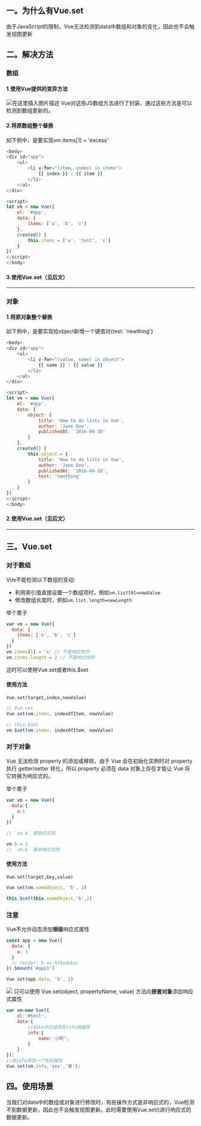 ## 一。为什么有Vue.set
由于JavaScript的限制，Vue无法检测到data中数组和对象的变化，因此也不会触发视图更新

## 二。解决方法
### 数组
#### 1.使用Vue提供的变异方法
![在这里插入图片描述](https://img-blog.csdnimg.cn/d9c667c5fffe465ebcbba52b3445a469.png)
Vue对这些JS数组方法进行了封装，通过这些方法是可以检测到数组更新的。

#### 2.将原数组整个替换
如下例中，是要实现vm.items[1] = 'excess'
```javascript
<body>
<div id="app">
    <ul>
        <li v-for="(item, index) in items">
            {{ index }} : {{ item }}
        </li>
    </ul>
</div>

<script>
let vm = new Vue({
    el: '#app',
    data: {
        items: ['a', 'b', 'c']
    },
    created() {
        this.items = ['a', 'test', 'c']
    }
})
</script>
</body>
```

#### 3.使用Vue.set（见后文）

-----------

### 对象
#### 1.将原对象整个替换
如下例中，是要实现给object新增一个键值对{test: 'newthing'}

```javascript
<body>
<div id="app">
    <ul>
        <li v-for="(value, name) in object">
            {{ name }} : {{ value }}
        </li>
    </ul>
</div>

<script>
let vm = new Vue({
    el: '#app',
    data: {
        object: {
            title: 'How to do lists in Vue',
            author: 'Jane Doe',
            publishedAt: '2016-04-10'
        }
    },
    created() {
        this.object = {
            title: 'How to do lists in Vue',
            author: 'Jane Doe',
            publishedAt: '2016-04-10',
            test: 'newthing'
        }
    }
})
</script>
</body>
```

#### 2.使用Vue.set（见后文）
-------
## 三。Vue.set
### 对于数组
Vue不能检测以下数组的变动:

 - 利用索引值直接设置一个数组项时，例如`vm.list[0]=newValue`
 - 修改数组长度时，例如`vm.list.length=newLength`

举个栗子

```javascript
var vm = new Vue({
  data: {
    items: ['a', 'b', 'c']
  }
})
vm.items[1] = 'x' // 不是响应性的
vm.items.length = 2 // 不是响应性的
```

这时可以使用Vue.set或者this.$set

#### 使用方法
`Vue.set(target,index,newValue)`

```javascript
// Vue.set
Vue.set(vm.items, indexOfItem, newValue)
```

```javascript
// this.$set
vm.$set(vm.items, indexOfItem, newValue)
```

### 对于对象
Vue 无法检测 property 的添加或移除。由于 Vue 会在初始化实例时对 property 执行 getter/setter 转化，所以 property 必须在 data 对象上存在才能让 Vue 将它转换为响应式的。

举个栗子

```javascript
var vm = new Vue({
  data:{
    a:1
  }
})

// `vm.a` 是响应式的

vm.b = 2
// `vm.b` 是非响应式的
```

#### 使用方法
`Vue.set(target,key,value)`


```javascript
Vue.set(vm.someObject, 'b', 2)
```

```javascript
this.$set(this.someObject,'b',2)
```

### 注意
Vue不允许动态添加**根级**响应式属性

```javascript
const app = new Vue({
  data: {
    a: 1
  }
  // render: h => h(Suduko)
}).$mount('#app1')

Vue.set(app.data, 'b', 2)
```
![](https://img-blog.csdnimg.cn/f66f23d6084f44e08b1645eaa890d01d.png)
只可以使用 Vue.set(object, propertyName, value) 方法向**嵌套对象**添加响应式属性

```javascript
var vm=new Vue({
    el:'#test',
    data:{
        //data中已经存在info根属性
        info:{
            name:'小明';
        }
    }
});
//给info添加一个性别属性
Vue.set(vm.info,'sex','男');
```
## 四。使用场景
当我们对data中的数组或对象进行修改时，有些操作方式是非响应式的，Vue检测不到数据更新，因此也不会触发视图更新。此时需要使用Vue.set()进行响应式的数据更新。